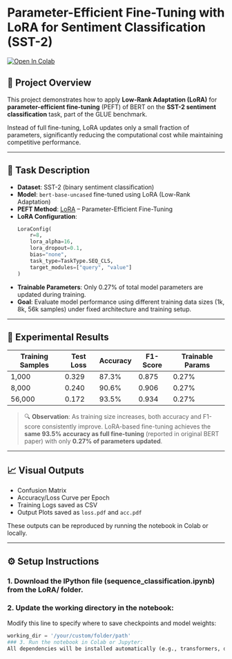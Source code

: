 # Parameter-Efficient Fine-Tuning with LoRA for Sentiment Classification (SST-2)

[![Open In Colab](https://colab.research.google.com/assets/colab-badge.svg)](https://colab.research.google.com/github/dallen12151830/PEFT/blob/main/LoRA/sequence_classification.ipynb)

## 📘 Project Overview

This project demonstrates how to apply **Low-Rank Adaptation (LoRA)** for **parameter-efficient fine-tuning** (PEFT) of BERT on the **SST-2 sentiment classification** task, part of the GLUE benchmark.

Instead of full fine-tuning, LoRA updates only a small fraction of parameters, significantly reducing the computational cost while maintaining competitive performance.

---

## 🎯 Task Description

- **Dataset**: SST-2 (binary sentiment classification)
- **Model**: `bert-base-uncased` fine-tuned using LoRA (Low-Rank Adaptation)
- **PEFT Method**: [LoRA](https://arxiv.org/abs/2106.09685) – Parameter-Efficient Fine-Tuning
- **LoRA Configuration**:
  ```python
  LoraConfig(
      r=8,
      lora_alpha=16,
      lora_dropout=0.1,
      bias="none",
      task_type=TaskType.SEQ_CLS,
      target_modules=["query", "value"]
  )
- **Trainable Parameters**: Only 0.27% of total model parameters are updated during training.
- **Goal**: Evaluate model performance using different training data sizes (1k, 8k, 56k samples) under fixed architecture and training setup.

---

## 🧪 Experimental Results

| Training Samples | Test Loss | Accuracy | F1-Score | Trainable Params |
|------------------|-----------|----------|----------|------------------|
| 1,000            | 0.329     | 87.3%    | 0.875    | 0.27%            |
| 8,000            | 0.240     | 90.6%    | 0.906    | 0.27%            |
| 56,000           | 0.172     | 93.5%    | 0.934    | 0.27%            |

> 🔍 **Observation**: As training size increases, both accuracy and F1-score consistently improve. LoRA-based fine-tuning achieves the **same 93.5% accuracy as full fine-tuning** (reported in original BERT paper) with only **0.27% of parameters updated**.

---

## 📈 Visual Outputs

- Confusion Matrix
- Accuracy/Loss Curve per Epoch
- Training Logs saved as CSV
- Output Plots saved as `loss.pdf` and `acc.pdf`

These outputs can be reproduced by running the notebook in Colab or locally.

---

## ⚙️ Setup Instructions

### 1. Download the IPython file (sequence_classification.ipynb) from the LoRA/ folder.
### 2. Update the working directory in the notebook:
Modify this line to specify where to save checkpoints and model weights:
  ```python
  working_dir = '/your/custom/folder/path'
### 3. Run the notebook in Colab or Jupyter:
All dependencies will be installed automatically (e.g., transformers, datasets, peft).
